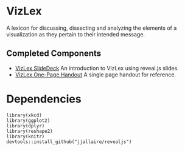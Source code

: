 # VizLex
A lexicon for discussing, dissecting and analyzing the elements of a visualization as they pertain to their intended message.

## Completed Components
* [VizLex SlideDeck](https://rawgit.com/dimagor/VizLex/master/slidedeck/VizLex-Presentation.html) An introduction to VizLex using reveal.js slides.
* [VizLex One-Page Handout](https://rawgit.com/dimagor/VizLex/master/handout/VizLex-Handout.pdf) A single page handout for reference.


# Dependencies
```
library(xkcd)
library(ggplot2)
library(dplyr)
library(reshape2)
library(knitr)
devtools::install_github("jjallaire/revealjs")

```